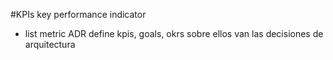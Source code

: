 #KPIs key performance indicator
- list metric
ADR
define kpis, goals, okrs sobre ellos van las decisiones de arquitectura
